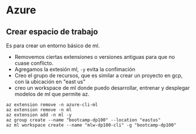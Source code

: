 # Azure
## Crear espacio de trabajo
Es para crear un entorno básico de ml.
- Removemos ciertas extensiones o versiones antiguas para que no cuase conflicto.
- Agregamos la extesión ml, ``-y`` evita la confimación
- Creo el grupo de recursos, que es similar a crear un proyecto en gcp, con la ubicación en "east us"
- creo un workspace de ml donde puedo desarrollar, entrenar y desplegar modelos de ml que permite az.
```shell
az extension remove -n azure-cli-ml
az extension remove -n ml
az extension add -n ml -y
az group create --name "bootcamp-dp100" --location "eastus"
az ml workspace create --name "mlw-dp100-cli" -g "bootcamp-dp100"
```

